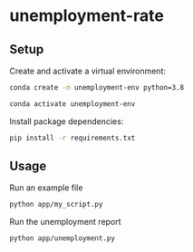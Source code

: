 # unemployment-rate




## Setup

Create and activate a virtual environment:

```sh
conda create -n unemployment-env python=3.8

conda activate unemployment-env
```

Install package dependencies:
```sh
pip install -r requirements.txt
```

## Usage

Run an example file 

```sh
python app/my_script.py
```

Run the unemployment report

```sh
python app/unemployment.py
```